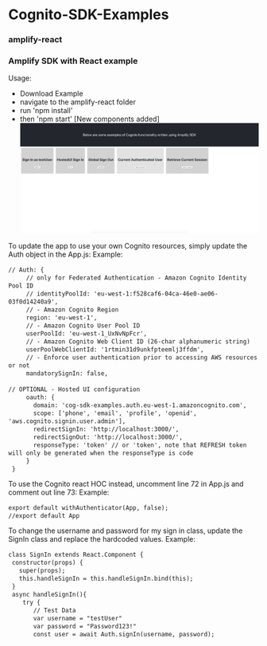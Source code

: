 # Cognito-SDK-Examples

### amplify-react
### Amplify SDK with React example


Usage:
- Download Example
- navigate to the amplify-react folder
- run 'npm install'
- then 'npm start'
[New components added]
![APP UI](./README_Images/UI.jpg?raw=true "Title")

To update the app to use your own Cognito resources, simply update the Auth object in the App.js:
Example:
 ~~~
// Auth: {
      // only for Federated Authentication - Amazon Cognito Identity Pool ID
      // identityPoolId: 'eu-west-1:f528caf6-04ca-46e0-ae06-03f0d14240a9',
      // - Amazon Cognito Region
      region: 'eu-west-1',
      // - Amazon Cognito User Pool ID
      userPoolId: 'eu-west-1_UxNvNpFcr',
      // - Amazon Cognito Web Client ID (26-char alphanumeric string)
      userPoolWebClientId: '1rtmin31d9unkfpteemlj3ffdm',
      // - Enforce user authentication prior to accessing AWS resources or not
      mandatorySignIn: false,

// OPTIONAL - Hosted UI configuration
	  oauth: {
		domain: 'cog-sdk-examples.auth.eu-west-1.amazoncognito.com',
		scope: ['phone', 'email', 'profile', 'openid', 'aws.cognito.signin.user.admin'],
		redirectSignIn: 'http://localhost:3000/',
		redirectSignOut: 'http://localhost:3000/',
		responseType: 'token' // or 'token', note that REFRESH token will only be generated when the responseType is code
	  }
  }
~~~

To use the Cognito react HOC instead, uncomment line 72 in App.js and comment out line 73:
Example:
 ~~~
export default withAuthenticator(App, false);
//export default App
~~~

To change the username and password for my sign in class, update the SignIn class and replace the hardcoded values.
Example:
 ~~~
class SignIn extends React.Component {
  constructor(props) {
    super(props);
    this.handleSignIn = this.handleSignIn.bind(this);
  }
  async handleSignIn(){
     try {
		// Test Data
		var username = "testUser"
		var password = "Password123!"
        const user = await Auth.signIn(username, password);
 ~~~
